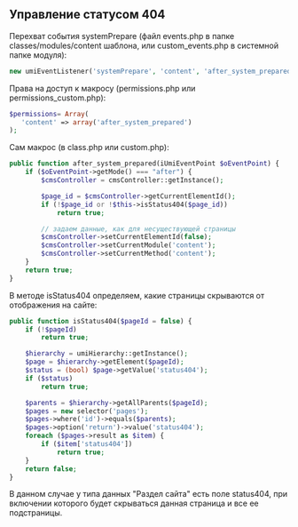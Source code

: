 ## Управление статусом 404

Перехват события systemPrepare (файл events.php в папке classes/modules/content шаблона, или custom_events.php в системной папке модуля):

```php
new umiEventListener('systemPrepare', 'content', 'after_system_prepared');
```

Права на доступ к макросу (permissions.php или permissions_custom.php):

```php
$permissions= Array(
   'content' => array('after_system_prepared')
);
```

Сам макрос (в class.php или custom.php):
```php
public function after_system_prepared(iUmiEventPoint $oEventPoint) {
    if ($oEventPoint->getMode() === "after") {
        $cmsController = cmsController::getInstance();

        $page_id = $cmsController->getCurrentElementId();
        if (!$page_id or !$this->isStatus404($page_id))
            return true;

        // задаем данные, как для несуществующей страницы
        $cmsController->setCurrentElementId(false);
        $cmsController->setCurrentModule('content');
        $cmsController->setCurrentMethod('content');
    }
    return true;
}
```

В методе isStatus404 определяем, какие страницы скрываются от отображения на сайте:

```php
public function isStatus404($pageId = false) {
    if (!$pageId)
        return true;

    $hierarchy = umiHierarchy::getInstance();
    $page = $hierarchy->getElement($pageId);
    $status = (bool) $page->getValue('status404');
    if ($status)
        return true;

    $parents = $hierarchy->getAllParents($pageId);
    $pages = new selector('pages');
    $pages->where('id')->equals($parents);
    $pages->option('return')->value('status404');
    foreach ($pages->result as $item) {
        if ($item['status404'])
            return true;
    }
    return false;
}
```

В данном случае у типа данных "Раздел сайта" есть поле status404, при включении которого будет скрываться данная страница и все ее подстраницы.
